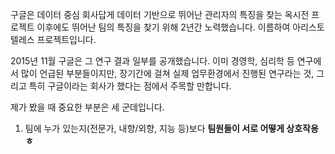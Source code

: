 구글은 데이터 중심 회사답게 데이터 기반으로 뛰어난 관리자의 특징을 찾는 옥시전 프로젝트 이후에도 뛰어난 팀의 특징을 찾기 위해 2년간 노력했습니다. 이름하여 아리스토텔레스 프로젝트입니다.

2015년 11월 구글은 그 연구 결과 일부를 공개했습니다. 이미 경영학, 심리학 등 연구에서 많이 언급된 부분들이지만, 장기간에 걸쳐 실제 업무환경에서 진행된 연구라는 것, 그리고 특히 구글이라는 회사가 했다는 점에서 주목할 만합니다.

제가 봤을 때 중요한 부분은 세 군데입니다.

1. 팀에 누가 있는지(전문가, 내향/외향, 지능 등)보다 **팀원들이 서로 어떻게 상호작용ㅎ**